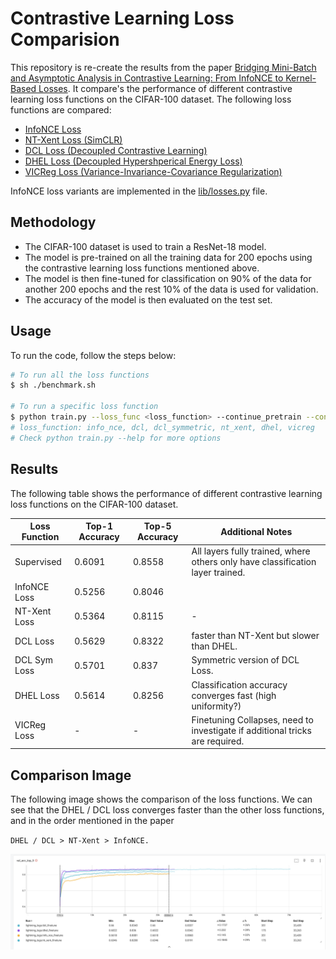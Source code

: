 # Contrastive Learning Loss Comparision

This repository is re-create the results from the paper [Bridging Mini-Batch and Asymptotic Analysis in Contrastive Learning: From InfoNCE to Kernel-Based Losses](https://arxiv.org/abs/2405.18045).
It compare's the performance of different contrastive learning loss functions on the CIFAR-100 dataset. 
The following loss functions are compared:
  * [InfoNCE Loss](https://arxiv.org/pdf/1807.03748v2 "Representation Learning with Contrastive Predictive Coding")
  * [NT-Xent Loss (SimCLR)](https://arxiv.org/abs/2002.05709 "A Simple Framework for Contrastive Learning of Visual Representations")
  * [DCL Loss (Decoupled Contrastive Learning)](https://arxiv.org/abs/2110.06848 "Decoupled Contrastive Learning")
  * [DHEL Loss (Decoupled Hypershperical Energy Loss)](https://arxiv.org/abs/2405.18045 "Bridging Mini-Batch and Asymptotic Analysis in Contrastive Learning: From InfoNCE to Kernel-Based Losses")
  * [VICReg Loss (Variance-Invariance-Covariance Regularization)](https://arxiv.org/pdf/2105.04906 "Vicreg: Variance-Invariance-Covariance Regularization For Self-Supervised Learning")

InfoNCE loss variants are implemented in the [lib/losses.py](lib/losses.py) file.

## Methodology
* The CIFAR-100 dataset is used to train a ResNet-18 model. 
* The model is pre-trained on all the training data for 200 epochs using the contrastive learning loss functions mentioned above.
* The model is then fine-tuned for classification on 90% of the data for another 200 epochs and the rest 10% of the data is used for validation.
* The accuracy of the model is then evaluated on the test set.

## Usage
To run the code, follow the steps below:
```bash
# To run all the loss functions
$ sh ./benchmark.sh

# To run a specific loss function
$ python train.py --loss_func <loss_function> --continue_pretrain --continue_finetune
# loss_function: info_nce, dcl, dcl_symmetric, nt_xent, dhel, vicreg
# Check python train.py --help for more options
```

## Results
The following table shows the performance of different contrastive learning loss functions on the CIFAR-100 dataset.

| Loss Function | Top-1 Accuracy | Top-5 Accuracy | Additional Notes                                                               |
| ------------- | -------------- | -------------- | ------------------------------------------------------------------------------ |
| Supervised    | 0.6091         | 0.8558         | All layers fully trained, where others only have classification layer trained. |
| InfoNCE Loss  | 0.5256         | 0.8046         |                                                                                |
| NT-Xent Loss  | 0.5364         | 0.8115         | -                                                                              |
| DCL Loss      | 0.5629         | 0.8322         | faster than NT-Xent but slower than DHEL.                                      |
| DCL Sym Loss  | 0.5701         | 0.837          | Symmetric version of DCL Loss.                                                 |
| DHEL Loss     | 0.5614         | 0.8256         | Classification accuracy converges fast  (high uniformity?)                     |
| VICReg Loss   | -              | -              | Finetuning Collapses, need to investigate if additional tricks are required.   |

## Comparison Image
The following image shows the comparison of the loss functions.
We can see that the DHEL / DCL loss converges faster than the other loss functions, and in the order mentioned in the paper

`DHEL / DCL > NT-Xent > InfoNCE.`

![Comparison](assets/loss_comparison.png)